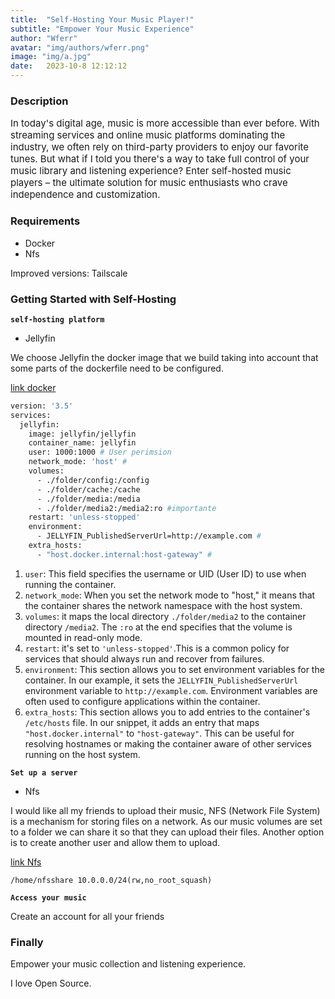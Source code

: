 ```yaml
---
title:  "Self-Hosting Your Music Player!"
subtitle: "Empower Your Music Experience"
author: "Wferr"
avatar: "img/authors/wferr.png"
image: "img/a.jpg"
date:   2023-10-8 12:12:12
---
```


### Description
<p style="font-size: 15px;">In today's digital age, music is more accessible than ever before. With streaming services and online music platforms dominating the industry, we often rely on third-party providers to enjoy our favorite tunes. But what if I told you there's a way to take full control of your music library and listening experience? Enter self-hosted music players – the ultimate solution for music enthusiasts who crave independence and customization.</p>

### Requirements
- Docker
- Nfs
 
 Improved versions: Tailscale

### Getting Started with Self-Hosting

**`self-hosting platform`**

- Jellyfin

 We choose Jellyfin the docker image that we build taking into account that some parts of the dockerfile need to be configured.

 [link docker](https://jellyfin.org/docs/general/installation/container/)


```bash
version: '3.5'
services:
  jellyfin:
    image: jellyfin/jellyfin
    container_name: jellyfin 
    user: 1000:1000 # User perimsion
    network_mode: 'host' # 
    volumes:
      - ./folder/config:/config
      - ./folder/cache:/cache
      - ./folder/media:/media
      - ./folder/media2:/media2:ro #importante
    restart: 'unless-stopped'
    environment:
      - JELLYFIN_PublishedServerUrl=http://example.com #
    extra_hosts:
      - "host.docker.internal:host-gateway" #
```

1. `user`: This field specifies the username or UID (User ID) to use when running the container. 
2. `network_mode`: When you set the network mode to "host," it means that the container shares the network namespace with the host system. 
3. `volumes`: it maps the local directory `./folder/media2` to the container directory `/media2`. The `:ro` at the end specifies that the volume is mounted in read-only mode.
4. `restart`: it's set to `'unless-stopped'`.This is a common policy for services that should always run and recover from failures.
5. `environment`: This section allows you to set environment variables for the container. In our example, it sets the `JELLYFIN_PublishedServerUrl` environment variable to `http://example.com`. Environment variables are often used to configure applications within the container.
6. `extra_hosts`: This section allows you to add entries to the container's `/etc/hosts` file. In our snippet, it adds an entry that maps `"host.docker.internal"` to `"host-gateway"`. This can be useful for resolving hostnames or making the container aware of other services running on the host system.

**`Set up a server`**

- Nfs

I would like all my friends to upload their music, NFS (Network File System) is a mechanism for storing files on a network.
As our music volumes are set to a folder we can share it so that they can upload their files.
Another option is to create another user and allow them to upload.

[link Nfs](https://www.server-world.info/en/note?os=Ubuntu_22.04&p=nfs)


```shell
/home/nfsshare 10.0.0.0/24(rw,no_root_squash)
```

**`Access your music`**

Create an account for all your friends

### Finally

Empower your music collection and listening experience.

I love Open Source.


